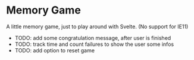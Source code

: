 # Memory Game

A little memory game, just to play around with Svelte.
(No support for IE11)

- TODO: add some congratulation message, after user is finished
- TODO: track time and count failures to show the user some infos
- TODO: add option to reset game
